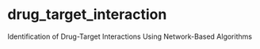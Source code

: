 # drug_target_interaction
Identification of Drug-Target Interactions Using  Network-Based Algorithms
